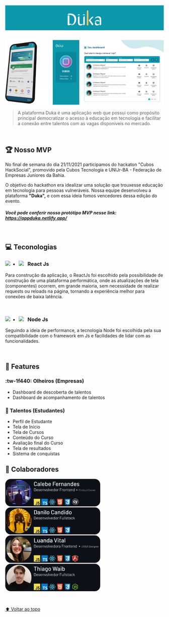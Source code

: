 <h1>
<img src="https://github.com/Dangocan/duka/blob/master/.github/Assets/Images/Logo-BG.svg?raw=true"
width="33.33%" height="auto" alt="Mobile"><img src="https://github.com/Dangocan/duka/blob/master/.github/Assets/Images/Logo.svg?raw=true"
width="33.33%" height="auto" alt="Mobile"><img src="https://github.com/Dangocan/duka/blob/master/.github/Assets/Images/Logo-BG.svg?raw=true"
width="33.33%" height="auto" alt="Mobile">
</h1>

<img src="https://github.com/Dangocan/duka/blob/master/.github/Assets/3D%20Models/Home.png?raw=true"
width="20%" height="auto" alt="Mobile"><img src="https://github.com/Dangocan/duka/blob/master/.github/Assets/Images/padding.png?raw=true"
width="10%" height="auto" alt=""><img src="https://github.com/Dangocan/duka/blob/master/.github/Assets/Images/DashBoard_P.png?raw=true" width="70%" height="auto" alt="Dashboard">

> A plataforma Duka é uma aplicação web que possui como propósito principal democratizar o acesso à educação em tecnologia e facilitar a conexão entre talentos com as vagas disponíveis no mercado.

<br>

## 🏆 Nosso MVP
No final de semana do dia 21/11/2021 participamos do hackaton "Cubos HackSocial", promovido pela Cubos Tecnologia e UNIJr-BA - Federação de Empresas Juniores da Bahia.

O objetivo do hackathon era idealizar uma solução que trouxesse educação em tecnologia para pessoas vulneráveis. Nossa equipe desenvolveu a plataforma **"Duka",** e com essa ideia fomos vencedores dessa edição do evento.

##### Você pode conferir nosso protótipo MVP nesse link: https://appduka.netlify.app/

<br>

## 💻 Teconologias

<h3><img src="https://cdn.jsdelivr.net/gh/devicons/devicon/icons/react/react-original.svg"
width="5%" height="auto">&nbsp;&nbsp;•&nbsp;&nbsp;&nbsp;<img src="https://cdn.jsdelivr.net/gh/devicons/devicon/icons/typescript/typescript-original.svg"
width="5%" height="auto">&nbsp;&nbsp;&nbsp;React Js</h3>

Para construção da aplicação, o ReactJs foi escolhido pela possibilidade de construção de uma plataforma performática, onde as atualizações de tela (componentes) ocorrem, em grande maioria, sem necessidade de realizar requests ou reloads na página, tornando a experiência melhor para conexões de baixa latência.

<br>

<h3><img src="https://cdn.jsdelivr.net/gh/devicons/devicon/icons/nodejs/nodejs-original.svg"
width="5%" height="auto">&nbsp;&nbsp;•&nbsp;&nbsp;&nbsp;<img src="https://cdn.jsdelivr.net/gh/devicons/devicon/icons/javascript/javascript-original.svg"
width="5%" height="auto">&nbsp;&nbsp;&nbsp;Node Js</h3>

Seguindo a ideia de performance, a tecnologia Node foi escolhida pela sua compatibilidade com o framework em Js e facilidades de lidar com as funcionalidades.

<br>

## 🚀 Features

### :tw-1f440: Olheiros (Empresas)

* Dashboard de descoberta de talentos
* Dashboard de acompanhamento de talentos

### 🥇 Talentos (Estudantes)

* Perfil de Estudante
* Tela de Início
* Tela de Cursos
* Conteúdo do Curso
* Avaliação final do Curso
* Tela de resultados
* Sistema de conquístas

## 🤝 Colaboradores

> <a href="https://github.com/Calebe-Fernandes" target="_blank">
<img src="https://github.com/Dangocan/duka/blob/master/.github/Assets/Profiles/Calebe.svg?raw=true"
width="60%" height="auto" alt="">
</a></a><a href="https://github.com/Dangocan" target="_blank">
<img src="https://github.com/Dangocan/duka/blob/master/.github/Assets/Profiles/Danilo.svg?raw=true"
width="60%" height="auto" alt="">
</a><a href="https://github.com/luanda-vital" target="_blank">
<img src="https://github.com/Dangocan/duka/blob/master/.github/Assets/Profiles/Luanda.svg?raw=true"
width="60%" height="auto" alt="">
</a><a href="https://github.com/thiagowaib" target="_blank">
<img src="https://github.com/Dangocan/duka/blob/master/.github/Assets/Profiles/Thiago.svg?raw=true"
width="60%" height="auto" alt="">
</a>

<br>

[⬆ Voltar ao topo](#duka)<br>